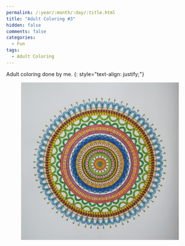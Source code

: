 ```yaml
---
permalink: /:year/:month/:day/:title.html
title: "Adult Coloring #3"
hidden: false
comments: false
categories:
  - Fun
tags:
  - Adult Coloring
---
```


Adult coloring done by me.
{: style="text-align: justify;"}
<br>

<figure>
    <a href="/assets/fun/2018/09/20/IMG_20180920_004826.jpg"><img src="/assets/fun/2018/09/20/IMG_20180920_004826.jpg"></a>
</figure>
